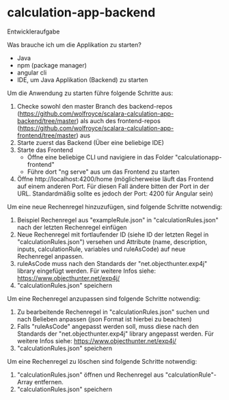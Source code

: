 # calculation-app-backend

Entwickleraufgabe

Was brauche ich um die Applikation zu starten?

- Java
- npm (package manager)
- angular cli
- IDE, um Java Applikation (Backend) zu starten

Um die Anwendung zu starten führe folgende Schritte aus:

1. Checke sowohl den master Branch des
   backend-repos (https://github.com/wolfroyce/scalara-calculation-app-backend/tree/master) als auch des
   frontend-repos (https://github.com/wolfroyce/scalara-calculation-app-frontend/tree/master)
   aus
2. Starte zuerst das Backend (Über eine beliebige IDE)
3. Starte das Frontend
    - Öffne eine beliebige CLI und navigiere in das Folder "calculationapp-frontend"
    - Führe dort "ng serve" aus um das Frontend zu starten
4. Öffne http://localhost:4200/home (möglicherweise läuft das Frontend auf einem anderen Port. Für diesen Fall ändere
   bitten der Port in der URL. Standardmäßig sollte es jedoch der Port: 4200 für Angular sein)

Um eine neue Rechenregel hinzuzufügen, sind folgende Schritte notwendig:

1. Beispiel Rechenregel aus "exampleRule.json" in "calculationRules.json" nach der letzten Rechenregel einfügen
2. Neue Rechenregel mit fortlaufender ID (siehe ID der letzten Regel in "calculationRules.json") versehen und
   Attribute (name, description, inputs, calculationRule, variables und ruleAsCode) auf neue Rechenregel anpassen.
3. ruleAsCode muss nach den Standards der "net.objecthunter.exp4j" library eingefügt werden. Für weitere Infos
   siehe: https://www.objecthunter.net/exp4j/
4. "calculationRules.json" speichern

Um eine Rechenregel anzupassen sind folgende Schritte notwendig:

1. Zu bearbeitende Rechenregel in "calculationRules.json" suchen und nach Belieben anpassen (json Format ist hierbei zu
   beachten)
2. Falls "ruleAsCode" angepasst werden soll, muss diese nach den Standards der "net.objecthunter.exp4j" library
   angepasst werden. Für weitere Infos siehe: https://www.objecthunter.net/exp4j/
3. "calculationRules.json" speichern

Um eine Rechenregel zu löschen sind folgende Schritte notwendig:

1. "calculationRules.json" öffnen und Rechenregel aus "calculationRule"-Array entfernen.
2. "calculationRules.json" speichern